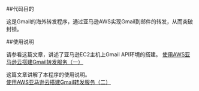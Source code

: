 ##代码目的

这是Gmail的海外转发程序，通过亚马逊AWS实现Gmail到邮件的转发，从而突破封锁。

##使用说明

请参看这篇文章，讲述了亚马逊EC2主机上Gmail API环境的搭建。
[使用AWS亚马逊云搭建Gmail转发服务（一）](http://kingname.info/2014/12/30/%E4%BD%BF%E7%94%A8AWS%E4%BA%9A%E9%A9%AC%E9%80%8A%E4%BA%91%E6%90%AD%E5%BB%BAGmail%E8%BD%AC%E5%8F%91%E6%9C%8D%E5%8A%A1/)

这篇文章讲解了本程序的使用说明。
[使用AWS亚马逊云搭建Gmail转发服务（二）](http://kingname.info/2014/12/31/%E4%BD%BF%E7%94%A8%E4%BA%9A%E9%A9%AC%E9%80%8A%E4%BA%91AWS%E6%90%AD%E5%BB%BAGmail%E9%82%AE%E4%BB%B6%E8%BD%AC%E5%8F%91%E6%9C%8D%E5%8A%A1%E4%BA%8C/)